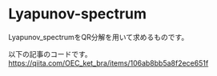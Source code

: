 # Lyapunov-spectrum
Lyapunov_spectrumをQR分解を用いて求めるものです。

以下の記事のコードです。
https://qiita.com/OEC_ket_bra/items/106ab8bb5a8f2ece651f

